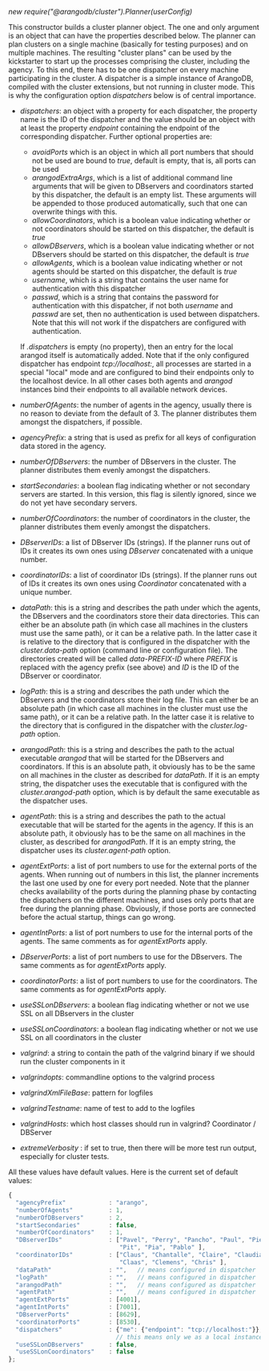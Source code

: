 


*new require("@arangodb/cluster").Planner(userConfig)*

This constructor builds a cluster planner object. The one and only
argument is an object that can have the properties described below.
The planner can plan clusters on a single machine (basically for
testing purposes) and on multiple machines. The resulting "cluster plans"
can be used by the kickstarter to start up the processes comprising
the cluster, including the agency. To this end, there has to be one
dispatcher on every machine participating in the cluster. A dispatcher
is a simple instance of ArangoDB, compiled with the cluster extensions,
but not running in cluster mode. This is why the configuration option
*dispatchers* below is of central importance.

  - *dispatchers*: an object with a property for each dispatcher,
    the property name is the ID of the dispatcher and the value
    should be an object with at least the property *endpoint*
    containing the endpoint of the corresponding dispatcher.
    Further optional properties are:

      - *avoidPorts* which is an object
        in which all port numbers that should not be used are bound to
        *true*, default is empty, that is, all ports can be used
      - *arangodExtraArgs*, which is a list of additional
        command line arguments that will be given to DBservers and
        coordinators started by this dispatcher, the default is
        an empty list. These arguments will be appended to those
        produced automatically, such that one can overwrite
        things with this.
      - *allowCoordinators*, which is a boolean value indicating
        whether or not coordinators should be started on this
        dispatcher, the default is *true*
      - *allowDBservers*, which is a boolean value indicating
        whether or not DBservers should be started on this dispatcher,
        the default is *true*
      - *allowAgents*, which is a boolean value indicating whether or
        not agents should be started on this dispatcher, the default is
        *true*
      - *username*, which is a string that contains the user name
        for authentication with this dispatcher
      - *passwd*, which is a string that contains the password
        for authentication with this dispatcher, if not both
        *username* and *passwd* are set, then no authentication
        is used between dispatchers. Note that this will not work
        if the dispatchers are configured with authentication.

    If *.dispatchers* is empty (no property), then an entry for the
    local arangod itself is automatically added. Note that if the
    only configured dispatcher has endpoint *tcp://localhost:*,
    all processes are started in a special "local" mode and are
    configured to bind their endpoints only to the localhost device.
    In all other cases both agents and *arangod* instances bind
    their endpoints to all available network devices.
  - *numberOfAgents*: the number of agents in the agency,
    usually there is no reason to deviate from the default of 3. The
    planner distributes them amongst the dispatchers, if possible.
  - *agencyPrefix*: a string that is used as prefix for all keys of
    configuration data stored in the agency.
  - *numberOfDBservers*: the number of DBservers in the
    cluster. The planner distributes them evenly amongst the dispatchers.
  - *startSecondaries*: a boolean flag indicating whether or not
    secondary servers are started. In this version, this flag is
    silently ignored, since we do not yet have secondary servers.
  - *numberOfCoordinators*: the number of coordinators in the cluster,
    the planner distributes them evenly amongst the dispatchers.
  - *DBserverIDs*: a list of DBserver IDs (strings). If the planner
    runs out of IDs it creates its own ones using *DBserver*
    concatenated with a unique number.
  - *coordinatorIDs*: a list of coordinator IDs (strings). If the planner
    runs out of IDs it creates its own ones using *Coordinator*
    concatenated with a unique number.
  - *dataPath*: this is a string and describes the path under which
    the agents, the DBservers and the coordinators store their
    data directories. This can either be an absolute path (in which
    case all machines in the clusters must use the same path), or
    it can be a relative path. In the latter case it is relative
    to the directory that is configured in the dispatcher with the
    *cluster.data-path* option (command line or configuration file).
    The directories created will be called *data-PREFIX-ID* where
    *PREFIX* is replaced with the agency prefix (see above) and *ID*
    is the ID of the DBserver or coordinator.
  - *logPath*: this is a string and describes the path under which
    the DBservers and the coordinators store their log file. This can
    either be an absolute path (in which case all machines in the cluster
    must use the same path), or it can be a relative path. In the
    latter case it is relative to the directory that is configured
    in the dispatcher with the *cluster.log-path* option.
  - *arangodPath*: this is a string and describes the path to the
    actual executable *arangod* that will be started for the
    DBservers and coordinators. If this is an absolute path, it
    obviously has to be the same on all machines in the cluster
    as described for *dataPath*. If it is an empty string, the
    dispatcher uses the executable that is configured with the
    *cluster.arangod-path* option, which is by default the same
    executable as the dispatcher uses.
  - *agentPath*: this is a string and describes the path to the
    actual executable that will be started for the agents in the
    agency. If this is an absolute path, it obviously has to be
    the same on all machines in the cluster, as described for
    *arangodPath*. If it is an empty string, the dispatcher
    uses its *cluster.agent-path* option.
  - *agentExtPorts*: a list of port numbers to use for the external
    ports of the agents. When running out of numbers in this list,
    the planner increments the last one used by one for every port
    needed. Note that the planner checks availability of the ports
    during the planning phase by contacting the dispatchers on the
    different machines, and uses only ports that are free during
    the planning phase. Obviously, if those ports are connected
    before the actual startup, things can go wrong.
  - *agentIntPorts*: a list of port numbers to use for the internal
    ports of the agents. The same comments as for *agentExtPorts*
    apply.
  - *DBserverPorts*: a list of port numbers to use for the
    DBservers. The same comments as for *agentExtPorts* apply.
  - *coordinatorPorts*: a list of port numbers to use for the
    coordinators. The same comments as for *agentExtPorts* apply.
  - *useSSLonDBservers*: a boolean flag indicating whether or not
    we use SSL on all DBservers in the cluster
  - *useSSLonCoordinators*: a boolean flag indicating whether or not
    we use SSL on all coordinators in the cluster
  - *valgrind*: a string to contain the path of the valgrind binary
    if we should run the cluster components in it
  - *valgrindopts*: commandline options to the valgrind process
  - *valgrindXmlFileBase*: pattern for logfiles
  - *valgrindTestname*: name of test to add to the logfiles
  - *valgrindHosts*: which host classes should run in valgrind? 
       Coordinator / DBServer
  - *extremeVerbosity* : if set to true, then there will be more test 
    run output, especially for cluster tests.

All these values have default values. Here is the current set of
default values:

```js
{
  "agencyPrefix"            : "arango",
  "numberOfAgents"          : 1,
  "numberOfDBservers"       : 2,
  "startSecondaries"        : false,
  "numberOfCoordinators"    : 1,
  "DBserverIDs"             : ["Pavel", "Perry", "Pancho", "Paul", "Pierre",
                               "Pit", "Pia", "Pablo" ],
  "coordinatorIDs"          : ["Claus", "Chantalle", "Claire", "Claudia",
                               "Claas", "Clemens", "Chris" ],
  "dataPath"                : "",   // means configured in dispatcher
  "logPath"                 : "",   // means configured in dispatcher
  "arangodPath"             : "",   // means configured as dispatcher
  "agentPath"               : "",   // means configured in dispatcher
  "agentExtPorts"           : [4001],
  "agentIntPorts"           : [7001],
  "DBserverPorts"           : [8629],
  "coordinatorPorts"        : [8530],
  "dispatchers"             : {"me": {"endpoint": "tcp://localhost:"}},
                              // this means only we as a local instance
  "useSSLonDBservers"       : false,
  "useSSLonCoordinators"    : false
};
```

